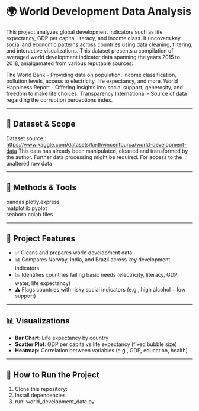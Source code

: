 # 🌍 World Development Data Analysis

This project analyzes global development indicators such as life expectancy, GDP per capita, literacy, and income class. It uncovers key social and economic patterns across countries using data cleaning, filtering, and interactive visualizations.
This dataset presents a compilation of averaged world development indicator data spanning the years 2015 to 2018, amalgamated from various reputable sources:

The World Bank - Providing data on population, income classification, pollution levels, access to electricity, life expectancy, and more.
World Happiness Report - Offering insights into social support, generosity, and freedom to make life choices.
Transparency International - Source of data regarding the corruption perceptions index.

---

## 📁 Dataset & Scope

Dataset source : https://www.kaggle.com/datasets/keithvincentburca/world-development-data
This data has already been manipulated, cleaned and transformed by the author. Further data processing might be required. For access to the unaltered raw data

---

## 🧪 Methods & Tools  

pandas
plotly.express	
matplotlib.pyplot	
seaborn
colab.files	

---

## 📌 Project Features

- ✅ Cleans and prepares world development data
- 📊 Compares Norway, India, and Brazil across key development indicators
- 📉 Identifies countries failing basic needs (electricity, literacy, GDP, water, life expectancy)
- ⚠️ Flags countries with risky social indicators (e.g., high alcohol + low support)

---

## 📊 Visualizations

- **Bar Chart**: Life expectancy by country
- **Scatter Plot**: GDP per capita vs life expectancy (fixed bubble size)
- **Heatmap**: Correlation between variables (e.g., GDP, education, health)

---

## 🚀 How to Run the Project

1. Clone this repository:
2. Install dependencies
3. run: world_development_data.py


